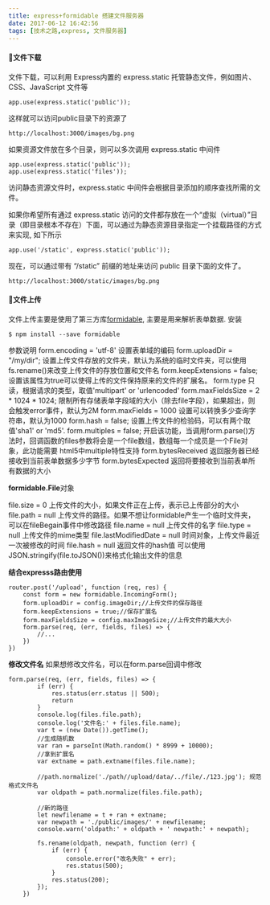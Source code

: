 ```yaml
---
title: express+formidable 搭建文件服务器
date: 2017-06-12 16:42:56
tags: [技术之路,express, 文件服务器]
---
```


#### 文件下载
文件下载，可以利用 Express内置的 express.static 托管静态文件，例如图片、CSS、JavaScript 文件等
```
app.use(express.static('public'));
```
这样就可以访问public目录下的资源了
```
http://localhost:3000/images/bg.png
```
如果资源文件放在多个目录，则可以多次调用 express.static 中间件
```
app.use(express.static('public'));
app.use(express.static('files'));
```
访问静态资源文件时，express.static 中间件会根据目录添加的顺序查找所需的文件。

如果你希望所有通过 express.static 访问的文件都存放在一个“虚拟（virtual）”目录（即目录根本不存在）下面，可以通过为静态资源目录指定一个挂载路径的方式来实现, 如下所示
```
app.use('/static', express.static('public'));
```
现在，可以通过带有 “/static” 前缀的地址来访问 public 目录下面的文件了。

```
http://localhost:3000/static/images/bg.png
```
#### 文件上传
文件上传主要是使用了第三方库[formidable](https://github.com/felixge/node-formidable), 主要是用来解析表单数据.
安装
```
$ npm install --save formidable
```
参数说明 
 form.encoding = 'utf-8' 设置表单域的编码
 form.uploadDir = "/my/dir"; 设置上传文件存放的文件夹，默认为系统的临时文件夹，可以使用fs.rename()来改变上传文件的存放位置和文件名
 form.keepExtensions = false; 设置该属性为true可以使得上传的文件保持原来的文件的扩展名。
 form.type 只读，根据请求的类型，取值'multipart' or 'urlencoded'
 form.maxFieldsSize = 2 * 1024 * 1024; 限制所有存储表单字段域的大小（除去file字段），如果超出，则会触发error事件，默认为2M
 form.maxFields = 1000 设置可以转换多少查询字符串，默认为1000
 form.hash = false; 设置上传文件的检验码，可以有两个取值'sha1' or 'md5'.
 form.multiples = false; 开启该功能，当调用form.parse()方法时，回调函数的files参数将会是一个file数组，数组每一个成员是一个File对象，此功能需要 html5中multiple特性支持
 form.bytesReceived 返回服务器已经接收到当前表单数据多少字节
 form.bytesExpected 返回将要接收到当前表单所有数据的大小

**formidable.File**对象

file.size = 0 上传文件的大小，如果文件正在上传，表示已上传部分的大小
file.path = null 上传文件的路径。如果不想让formidable产生一个临时文件夹，可以在fileBegain事件中修改路径
file.name = null 上传文件的名字
file.type = null 上传文件的mime类型
file.lastModifiedDate = null 时间对象，上传文件最近一次被修改的时间
file.hash = null 返回文件的hash值
 可以使用JSON.stringify(file.toJSON())来格式化输出文件的信息


**结合expresss路由使用**
```
router.post('/upload', function (req, res) {
    const form = new formidable.IncomingForm();
    form.uploadDir = config.imageDir;//上传文件的保存路径
    form.keepExtensions = true;//保存扩展名
    form.maxFieldsSize = config.maxImageSize;//上传文件的最大大小
    form.parse(req, (err, fields, files) => {
        //...
    })
})
```
**修改文件名**
如果想修改文件名，可以在form.parse回调中修改
```
form.parse(req, (err, fields, files) => {
        if (err) {
            res.status(err.status || 500);
            return
        }
        console.log(files.file.path);
        console.log('文件名:' + files.file.name);
        var t = (new Date()).getTime();
        //生成随机数
        var ran = parseInt(Math.random() * 8999 + 10000);
        //拿到扩展名
        var extname = path.extname(files.file.name);

        //path.normalize('./path//upload/data/../file/./123.jpg'); 规范格式文件名
        var oldpath = path.normalize(files.file.path);

        //新的路径
        let newfilename = t + ran + extname;
        var newpath = './public/images/' + newfilename;
        console.warn('oldpath:' + oldpath + ' newpath:' + newpath);

        fs.rename(oldpath, newpath, function (err) {
            if (err) {
                console.error("改名失败" + err);
                res.status(500);
            }
            res.status(200);
        });
    })
```